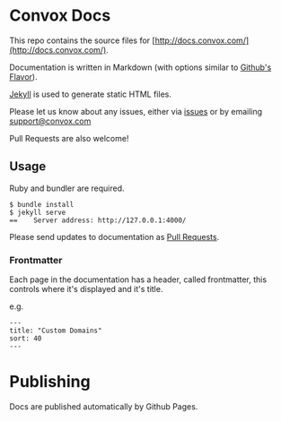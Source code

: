 # Convox Docs

This repo contains the source files for [http://docs.convox.com/](http://docs.convox.com/).

Documentation is written in Markdown (with options similar to [Github's Flavor](https://help.github.com/articles/github-flavored-markdown/)).

[Jekyll](https://http://jekyllrb.com//) is used to generate static HTML files.

Please let us know about any issues, either via [issues](/issues) or by emailing [support@convox.com](mailto:support@convox.com)

Pull Requests are also welcome!

## Usage

Ruby and bundler are required.

```shell
$ bundle install
$ jekyll serve
==    Server address: http://127.0.0.1:4000/
```

Please send updates to documentation as [Pull Requests](/pulls).

### Frontmatter

Each page in the documentation has a header, called frontmatter, this controls where it's displayed and it's title.

e.g.

```
---
title: "Custom Domains"
sort: 40
---
```
# Publishing

Docs are published automatically by Github Pages.
